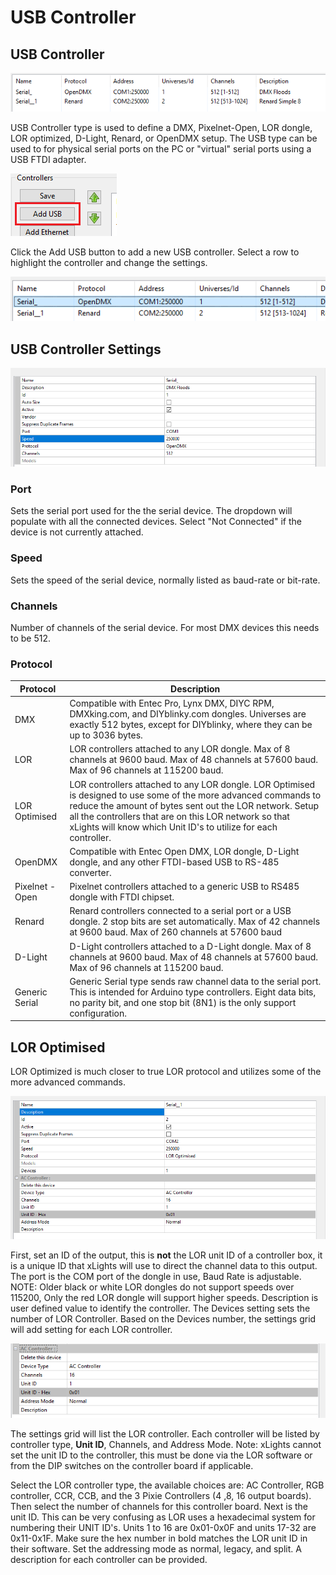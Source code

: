 # USB Controller

## USB Controller

![](<../../../.gitbook/assets/image (353).png>)

USB Controller type is used to define a DMX, Pixelnet-Open, LOR dongle, LOR optimized, D-Light, Renard, or OpenDMX setup. The USB  type can be used to for physical serial ports on the PC or "virtual" serial ports using a USB FTDI adapter.

![](<../../../.gitbook/assets/image (33).png>)

Click the Add USB button to add a new USB controller. Select a row to highlight the controller and change the settings.

![](<../../../.gitbook/assets/image (830).png>)

## USB Controller Settings

![](<../../../.gitbook/assets/image (409).png>)

### Port

Sets the serial port used for the the serial device. The dropdown will populate with all the connected devices. Select "Not Connected" if the device is not currently attached.

### Speed

Sets the speed of the serial device, normally listed as baud-rate or bit-rate.

### Channels

Number of channels of the serial device. For most DMX devices this needs to be 512.

### Protocol

| Protocol       | Description                                                                                                                                                                                                                                                                                              |
| -------------- | -------------------------------------------------------------------------------------------------------------------------------------------------------------------------------------------------------------------------------------------------------------------------------------------------------- |
| DMX            | Compatible with Entec Pro, Lynx DMX, DIYC RPM, DMXking.com, and DIYblinky.com dongles. Universes are exactly 512 bytes, except for DIYblinky, where they can be up to 3036 bytes.                                                                                                                        |
| LOR            | LOR controllers attached to any LOR dongle. Max of 8 channels at 9600 baud. Max of 48 channels at 57600 baud. Max of 96 channels at 115200 baud.                                                                                                                                                         |
| LOR Optimised  | LOR controllers attached to any LOR dongle. LOR Optimised is designed to use some of the more advanced commands to reduce the amount of bytes sent out the LOR network. Setup all the controllers that are on this LOR network so that xLights will know which Unit ID's to utilize for each controller. |
| OpenDMX        | Compatible with Entec Open DMX, LOR dongle, D-Light dongle, and any other FTDI-based USB to RS-485 converter.                                                                                                                                                                                            |
| Pixelnet -Open | Pixelnet controllers attached to a generic USB to RS485 dongle with FTDI chipset.                                                                                                                                                                                                                        |
| Renard         | Renard controllers connected to a serial port or a USB dongle. 2 stop bits are set automatically. Max of 42 channels at 9600 baud. Max of 260 channels at 57600 baud                                                                                                                                     |
| D-Light        | D-Light controllers attached to a D-Light dongle. Max of 8 channels at 9600 baud. Max of 48 channels at 57600 baud. Max of 96 channels at 115200 baud.                                                                                                                                                   |
| Generic Serial | Generic Serial type sends raw channel data to the serial port. This is intended for Arduino type controllers. Eight data bits, no parity bit, and one stop bit (8N1) is the only support configuration.                                                                                                  |

## LOR Optimised

LOR Optimized is much closer to true LOR protocol and utilizes some of the more advanced commands.&#x20;

![](<../../../.gitbook/assets/image (35).png>)

First, set an ID of the output, this is **not** the LOR unit ID of a controller box, it is a unique ID that xLights will use to direct the channel data to this output. The port is the COM port of the dongle in use, Baud Rate is adjustable. NOTE: Older black or white LOR dongles do not support speeds over 115200, Only the red LOR dongle will support higher speeds. Description is user defined value to identify the controller. The Devices setting sets the number of LOR Controller. Based on the Devices number, the settings grid will add setting for each LOR controller.

![](<../../../.gitbook/assets/image (30).png>)

The settings grid will list the LOR controller. Each controller will be listed by controller type, **Unit ID**, Channels, and Address Mode. Note: xLights cannot set the unit ID to the controller, this must be done via the LOR software or from the DIP switches on the controller board if applicable.

Select the LOR controller type, the available choices are: AC Controller, RGB controller, CCR, CCB, and the 3 Pixie Controllers (4 ,8, 16 output boards). Then select the number of channels for this controller board. Next is the unit ID. This can be very confusing as LOR uses a hexadecimal system for numbering their UNIT ID's. Units 1 to 16 are 0x01-0x0F and units 17-32 are 0x11-0x1F. Make sure the hex number in bold matches the LOR unit ID in their software. Set the addressing mode as normal, legacy, and split. A description for each controller can be provided.
